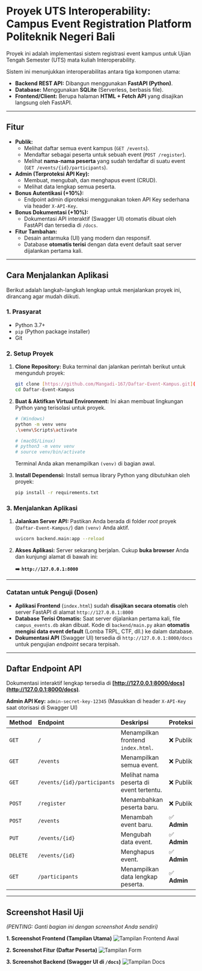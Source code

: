 # Proyek UTS Interoperability: Campus Event Registration Platform Politeknik Negeri Bali

Proyek ini adalah implementasi sistem registrasi event kampus untuk Ujian Tengah Semester (UTS) mata kuliah Interoperability.

Sistem ini menunjukkan interoperabilitas antara tiga komponen utama:
* **Backend REST API:** Dibangun menggunakan **FastAPI (Python)**.
* **Database:** Menggunakan **SQLite** (Serverless, berbasis file).
* **Frontend/Client:** Berupa halaman **HTML + Fetch API** yang disajikan langsung oleh FastAPI.

---

## Fitur

* **Publik:**
    * Melihat daftar semua event kampus (`GET /events`).
    * Mendaftar sebagai peserta untuk sebuah event (`POST /register`).
    * Melihat **nama-nama peserta** yang sudah terdaftar di suatu event (`GET /events/{id}/participants`).
* **Admin (Terproteksi API Key):**
    * Membuat, mengubah, dan menghapus event (CRUD).
    * Melihat data lengkap semua peserta.
* **Bonus Autentikasi (+10%):**
    * Endpoint admin diproteksi menggunakan token API Key sederhana via header `X-API-Key`.
* **Bonus Dokumentasi (+10%):**
    * Dokumentasi API interaktif (Swagger UI) otomatis dibuat oleh FastAPI dan tersedia di `/docs`.
* **Fitur Tambahan:**
    * Desain antarmuka (UI) yang modern dan responsif.
    * Database **otomatis terisi** dengan data event default saat server dijalankan pertama kali.

---

## Cara Menjalankan Aplikasi

Berikut adalah langkah-langkah lengkap untuk menjalankan proyek ini, dirancang agar mudah diikuti.

### 1. Prasyarat

* Python 3.7+
* `pip` (Python package installer)
* Git

### 2. Setup Proyek

1.  **Clone Repository:**
    Buka terminal dan jalankan perintah berikut untuk mengunduh proyek:
    ```bash
    git clone [https://github.com/Mangadi-167/Daftar-Event-Kampus.git](https://github.com/Mangadi-167/Daftar-Event-Kampus.git)
    cd Daftar-Event-Kampus
    ```

2.  **Buat & Aktifkan Virtual Environment:**
    Ini akan membuat lingkungan Python yang terisolasi untuk proyek.
    ```bash
    # (Windows)
    python -m venv venv
    .\venv\Scripts\activate
    
    # (macOS/Linux)
    # python3 -m venv venv
    # source venv/bin/activate
    ```
    Terminal Anda akan menampilkan `(venv)` di bagian awal.

3.  **Install Dependensi:**
    Install semua library Python yang dibutuhkan oleh proyek:
    ```bash
    pip install -r requirements.txt
    ```

### 3. Menjalankan Aplikasi

1.  **Jalankan Server API:**
    Pastikan Anda berada di folder *root* proyek (`Daftar-Event-Kampus/`) dan `(venv)` Anda aktif.
    ```bash
    uvicorn backend.main:app --reload
    ```

2.  **Akses Aplikasi:**
    Server sekarang berjalan. Cukup **buka browser** Anda dan kunjungi alamat di bawah ini:
    
    ➡️ **`http://127.0.0.1:8000`**

---

### Catatan untuk Penguji (Dosen)

* **Aplikasi Frontend** (`index.html`) sudah **disajikan secara otomatis** oleh server FastAPI di alamat `http://127.0.0.1:8000`
* **Database Terisi Otomatis:** Saat server dijalankan pertama kali, file `campus_events.db` akan dibuat. Kode di `backend/main.py` akan **otomatis mengisi data event default** (Lomba TRPL, CTF, dll.) ke dalam database.
* **Dokumentasi API** (Swagger UI) tersedia di `http://127.0.0.1:8000/docs` untuk pengujian *endpoint* secara terpisah.

---

## Daftar Endpoint API

Dokumentasi interaktif lengkap tersedia di **[http://127.0.0.1:8000/docs](http://127.0.0.1:8000/docs)**.

**Admin API Key:** `admin-secret-key-12345` (Masukkan di header `X-API-Key` saat otorisasi di Swagger UI)

| Method | Endpoint | Deskripsi | Proteksi |
| :--- | :--- | :--- | :--- |
| `GET` | `/` | Menampilkan frontend `index.html`. | ❌ Publik |
| `GET` | `/events` | Menampilkan semua event. | ❌ Publik |
| `GET`| `/events/{id}/participants`| Melihat nama peserta di event tertentu.| ❌ Publik |
| `POST` | `/register` | Menambahkan peserta baru. | ❌ Publik |
| `POST` | `/events` | Menambah event baru. | ✅ **Admin** |
| `PUT` | `/events/{id}` | Mengubah data event. | ✅ **Admin** |
| `DELETE` | `/events/{id}` | Menghapus event. | ✅ **Admin** |
| `GET` | `/participants`| Menampilkan data lengkap peserta. | ✅ **Admin** |

---

## Screenshot Hasil Uji

*(PENTING: Ganti bagian ini dengan screenshot Anda sendiri)*

**1. Screenshot Frontend (Tampilan Utama)**
![Tampilan Frontend Awal](screenshots/Tampilan1.png)

**2. Screenshot Fitur (Daftar Peserta)**
![Tampilan Form](screenshots/TampilanAdd.png)

**3. Screenshot Backend (Swagger UI di `/docs`)**
![Tampilan Docs](screenshots/docs.png)